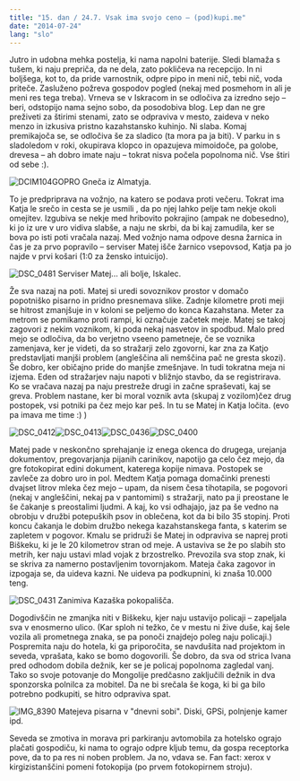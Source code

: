 ```yaml
---
title: "15. dan / 24.7. Vsak ima svojo ceno – (pod)kupi.me"
date: "2014-07-24"
lang: "slo"
---
```


Jutro in udobna mehka postelja, ki nama napolni baterije. Sledi blamaža s tušem, ki naju prepriča, da ne dela, zato pokličeva na recepcijo. In ni boljšega, kot to, da pride varnostnik, odpre pipo in meni nič, tebi nič, voda priteče. Zasluženo požreva gospodov pogled (nekaj med posmehom in ali je meni res tega treba). Vrneva se v Iskracom in se odločiva za izredno sejo – beri, odstopijo nama sejno sobo, da posodobiva blog. Lep dan ne gre preživeti za štirimi stenami, zato se odpraviva v mesto, zaideva v neko menzo in izkusiva pristno kazahstansko kuhinjo. Ni slaba. Komaj premikajoča se, se odločiva še za sladico (ta mora pa ja biti). V parku in s sladoledom v roki, okupirava klopco in opazujeva mimoidoče, pa golobe, drevesa – ah dobro imate naju – tokrat nisva počela popolnoma nič. Vse štiri od sebe :).

![DCIM104GOPRO](../images/GOPR5072.jpg) Gneča iz Almatyja.

To je predpriprava na vožnjo, na katero se podava proti večeru. Tokrat ima Katja le srečo in cesta se je usmili , da po njej lahko pelje tam nekje okoli omejitev. Izgubiva se nekje med hribovito pokrajino (ampak ne dobesedno), ki jo iz ure v uro vidiva slabše, a naju ne skrbi, da bi kaj zamudila, ker se bova po isti poti vračala nazaj. Med vožnjo nama odpove desna žarnica in čas je za prvo popravilo – serviser Matej išče žarnico vsepovsod, Katja pa jo najde v prvi košari (1:0 za žensko intuicijo).

![DSC_0481](../images/DSC_0481.jpg) Serviser Matej... ali bolje, Iskalec.

Že sva nazaj na poti. Matej si uredi sovoznikov prostor v domačo popotniško pisarno in pridno presnemava slike. Zadnje kilometre proti meji se hitrost zmanjšuje in v koloni se peljemo do konca Kazahstana. Meter za metrom se pomikamo proti rampi, ki označuje začetek meje. Matej se takoj zagovori z nekim voznikom, ki poda nekaj nasvetov in spodbud. Malo pred mejo se odločiva, da bo verjetno vseeno pametneje, če se voznika zamenjava, ker je videti, da so stražarji zelo zgovorni, kar zna za Katjo predstavljati manjši problem (angleščina ali nemščina pač ne gresta skozi). Še dobro, ker običajno pride do manjše zmešnjave. In tudi tokratna meja ni izjema. Eden od stražarjev naju napoti v bližnjo stavbo, da se registrirava. Ko se vračava nazaj pa naju prestreže drugi in začne spraševati, kaj se greva. Problem nastane, ker bi moral voznik avta (skupaj z vozilom)čez drug postopek, vsi potniki pa čez mejo kar peš. In tu se Matej in Katja ločita. (evo pa imava me time :) )

![DSC_0412](../images/DSC_0412.jpg)![DSC_0413](../images/DSC_0413.jpg)![DSC_0436](../images/DSC_0436.jpg)![DSC_0400](../images/DSC_0400.jpg)

Matej pade v neskončno sprehajanje iz enega okenca do drugega, urejanja dokumentov, pregovarjanja pijanih carinikov, napotijo ga celo čez mejo, da gre fotokopirat edini dokument, katerega kopije nimava. Postopek se zavleče za dobro uro in pol. Medtem Katja pomaga domačinki prenesti dvajset litrov mleka čez mejo – upam, da nisem česa tihotapila, se pogovori (nekaj v angleščini, nekaj pa v pantomimi) s stražarji, nato pa ji preostane le še čakanje s preostalimi ljudmi. A kaj, ko vsi odhajajo, jaz pa še vedno na obrobju v družbi potepuških psov in oblečena, kot da bi bilo 35 stopinj. Proti koncu čakanja le dobim družbo nekega kazahstanskega fanta, s katerim se zapletem v pogovor. Kmalu se pridruži še Matej in odpraviva se naprej proti Biškeku, ki je le 20 kilometrov stran od meje. A ustaviva se že po slabih sto metrih, ker naju ustavi mlad vojak z brzostrelko. Prevozila sva stop znak, ki se skriva za namerno postavljenim tovornjakom. Mateja čaka zagovor in izpogaja se, da uideva kazni. Ne uideva pa podkupnini, ki znaša 10.000 teng.

![DSC_0431](../images/DSC_0431.jpg) Zanimiva Kazaška pokopališča.

Dogodivščin ne zmanjka niti v Biškeku, kjer naju ustavijo policaji – zapeljala sva v enosmerno ulico. (Kar sploh ni težko, če v mestu ni žive duše, kaj šele vozila ali prometnega znaka, se pa ponoči znajdejo poleg naju policaji.) Pospremita naju do hotela, ki ga priporočita, se navdušita nad projektom in seveda, vprašata, kako se bomo dogovorili. Še dobro, da sva od strica Ivana pred odhodom dobila dežnik, ker se je policaj popolnoma zagledal vanj. Tako so svoje potovanje do Mongolije predčasno zaključili dežnik in dva sponzorska polnilca za mobitel. Da ne bi srečala še koga, ki bi ga bilo potrebno podkupiti, se hitro odpraviva spat.

![IMG_8390](../images/IMG_8390.jpg) Matejeva pisarna v "dnevni sobi". Diski, GPSi, polnjenje kamer ipd.

Seveda se zmotiva in morava pri parkiranju avtomobila za hotelsko ograjo plačati gospodiču, ki nama to ograjo odpre kljub temu, da gospa receptorka pove, da to pa res ni noben problem. Ja no, vdava se. Fan fact: xerox v kirgizistanščini pomeni fotokopija (po prvem fotokopirnem stroju).
